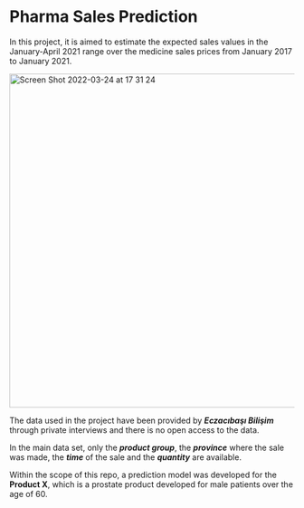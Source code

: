 # Pharma Sales Prediction

In this project, it is aimed to estimate the expected sales values in the January-April 2021 range over the medicine sales prices from January 2017 to January 2021.

<img width="590" alt="Screen Shot 2022-03-24 at 17 31 24" src="https://user-images.githubusercontent.com/71854717/159939227-33be5655-72c1-47b5-bd6f-768a6dce2d02.png">

The data used in the project have been provided by _**Eczacıbaşı Bilişim**_ through private interviews and there is no open access to the data.

In the main data set, only the ***product group***, the ***province*** where the sale was made, the ***time*** of the sale and the ***quantity*** are available.

Within the scope of this repo, a prediction model was developed for the **Product  X**, which is a prostate product developed for male patients over the age of 60.





